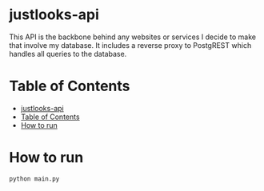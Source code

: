 # justlooks-api
This API is the backbone behind any websites or services I decide to make that involve my database. It includes a reverse proxy to PostgREST which handles all queries to the database. 


# Table of Contents
- [justlooks-api](#justlooks-api)
- [Table of Contents](#table-of-contents)
- [How to run](#how-to-run)


# How to run
```sh
python main.py
```